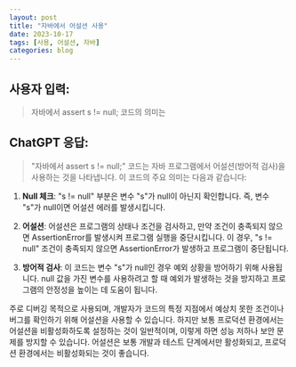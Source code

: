 ```yaml
---
layout: post
title: "자바에서 어설션 사용"
date: 2023-10-17
tags: [사용, 어설션, 자바]
categories: blog
---
```


## 사용자 입력:
> 자바에서  assert s != null; 코드의 의미는

## ChatGPT 응답:
> "자바에서 assert s != null;" 코드는 자바 프로그램에서 어설션(방어적 검사)을 사용하는 것을 나타냅니다. 이 코드의 주요 의미는 다음과 같습니다:

1. **Null 체크**: "s != null" 부분은 변수 "s"가 null이 아닌지 확인합니다. 즉, 변수 "s"가 null이면 어설션 에러를 발생시킵니다.

2. **어설션**: 어설션은 프로그램의 상태나 조건을 검사하고, 만약 조건이 충족되지 않으면 AssertionError를 발생시켜 프로그램 실행을 중단시킵니다. 이 경우, "s != null" 조건이 충족되지 않으면 AssertionError가 발생하고 프로그램이 중단됩니다.

3. **방어적 검사**: 이 코드는 변수 "s"가 null인 경우 예외 상황을 방어하기 위해 사용됩니다. null 값을 가진 변수를 사용하려고 할 때 예외가 발생하는 것을 방지하고 프로그램의 안정성을 높이는 데 도움이 됩니다.

주로 디버깅 목적으로 사용되며, 개발자가 코드의 특정 지점에서 예상치 못한 조건이나 버그를 확인하기 위해 어설션을 사용할 수 있습니다. 하지만 보통 프로덕션 환경에서는 어설션을 비활성화하도록 설정하는 것이 일반적이며, 이렇게 하면 성능 저하나 보안 문제를 방지할 수 있습니다. 어설션은 보통 개발과 테스트 단계에서만 활성화되고, 프로덕션 환경에서는 비활성화되는 것이 좋습니다.

